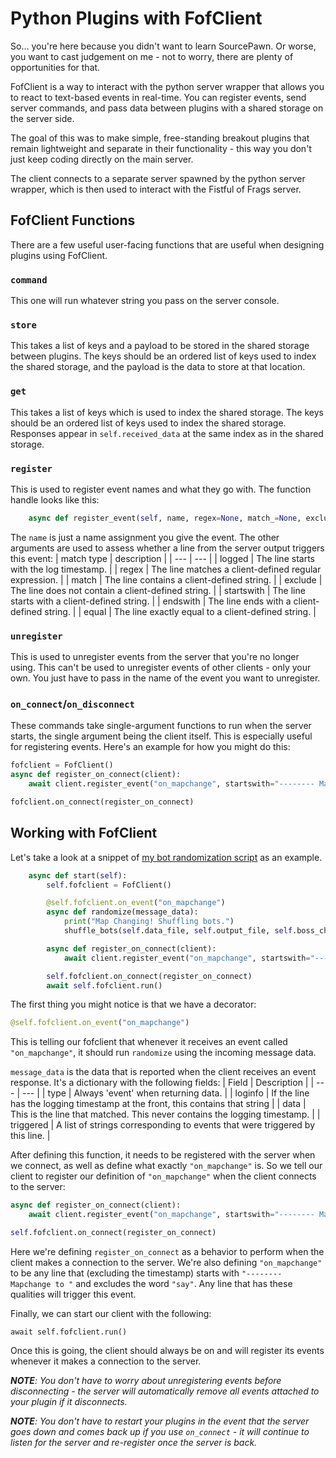 # Python Plugins with FofClient
So... you're here because you didn't want to learn SourcePawn. Or worse, you want to cast judgement on me - not to worry, there are plenty of opportunities for that.

FofClient is a way to interact with the python server wrapper that allows you to react to text-based events in real-time. You can register events, send server commands, and pass data between plugins with a shared storage on the server side.

The goal of this was to make simple, free-standing breakout plugins that remain lightweight and separate in their functionality - this way you don't just keep coding directly on the main server.

The client connects to a separate server spawned by the python server wrapper, which is then used to interact with the Fistful of Frags server.

## FofClient Functions

There are a few useful user-facing functions that are useful when designing plugins using FofClient.

### `command`
This one will run whatever string you pass on the server console.

### `store`
This takes a list of keys and a payload to be stored in the shared storage between plugins. The keys should be an ordered list of keys used to index the shared storage, and the payload is the data to store at that location.

### `get`
This takes a list of keys which is used to index the shared storage. The keys should be an ordered list of keys used to index the shared storage. Responses appear in `self.received_data` at the same index as in the shared storage.

### `register`
This is used to register event names and what they go with. The function handle looks like this:
```python
    async def register_event(self, name, regex=None, match_=None, exclude=None, startswith=None, endswith=None, logged=None, equal=None):
```

The `name` is just a name assignment you give the event. The other arguments are used to assess whether a line from the server output triggers this event:
| match type | description |
| --- | --- |
| logged | The line starts with the log timestamp. |
| regex | The line matches a client-defined regular expression. |
| match | The line contains a client-defined string. |
| exclude | The line does not contain a client-defined string. |
| startswith | The line starts with a client-defined string. |
| endswith | The line ends with a client-defined string. |
| equal | The line exactly equal to a client-defined string. |

### `unregister`
This is used to unregister events from the server that you're no longer using. This can't be used to unregister events of other clients - only your own. You just have to pass in the name of the event you want to unregister.

### `on_connect`/`on_disconnect`
These commands take single-argument functions to run when the server starts, the single argument being the client itself. This is especially useful for registering events. Here's an example for how you might do this:
```python
fofclient = FofClient()
async def register_on_connect(client):
    await client.register_event("on_mapchange", startswith="-------- Mapchange to ")

fofclient.on_connect(register_on_connect)
```

## Working with FofClient
Let's take a look at a snippet of [my bot randomization script](/scripts/bots/autoshuffler.py) as an example.
```python
    async def start(self):
        self.fofclient = FofClient()

        @self.fofclient.on_event("on_mapchange")
        async def randomize(message_data):
            print("Map Changing! Shuffling bots.")
            shuffle_bots(self.data_file, self.output_file, self.boss_chance, self.same_team, self.same_team_no)

        async def register_on_connect(client):
            await client.register_event("on_mapchange", startswith="-------- Mapchange to ", exclude='say')

        self.fofclient.on_connect(register_on_connect)
        await self.fofclient.run()
```

The first thing you might notice is that we have a decorator:
```python
@self.fofclient.on_event("on_mapchange")
```
This is telling our fofclient that whenever it receives an event called `"on_mapchange"`, it should run `randomize` using the incoming message data.

`message_data` is the data that is reported when the client receives an event response. It's a dictionary with the following fields:
| Field | Description |
| --- | --- |
| type | Always 'event' when returning data. |
| loginfo | If the line has the logging timestamp at the front, this contains that string |
| data | This is the line that matched. This never contains the logging timestamp. |
| triggered | A list of strings corresponding to events that were triggered by this line. |

After defining this function, it needs to be registered with the server when we connect, as well as define what exactly `"on_mapchange"` is. So we tell our client to register our definition of `"on_mapchange"` when the client connects to the server:
```python
async def register_on_connect(client):
    await client.register_event("on_mapchange", startswith="-------- Mapchange to ", exclude='say')

self.fofclient.on_connect(register_on_connect)
```
Here we're defining `register_on_connect` as a behavior to perform when the client makes a connection to the server. We're also defining `"on_mapchange"` to be any line that (excluding the timestamp) starts with `"-------- Mapchange to "` and excludes the word `"say"`. Any line that has these qualities will trigger this event.

Finally, we can start our client with the following:
```
await self.fofclient.run()
```
Once this is going, the client should always be on and will register its events whenever it makes a connection to the server.

***NOTE**: You don't have to worry about unregistering events before disconnecting - the server will automatically remove all events attached to your plugin if it disconnects.*

***NOTE**: You don't have to restart your plugins in the event that the server goes down and comes back up if you use `on_connect` - it will continue to listen for the server and re-register once the server is back.*